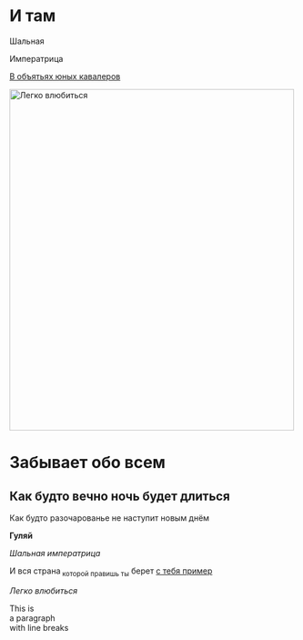 <!DOCTYPE html>
<html>
<body>

<h1>И там</h1>

<p>Шальная</p>
<p>Императрица</p>

<a href="https://github.com/ElenaGolovkina">В объятьях юных кавалеров</a>

<img src="http://st2.1ul.ru/upload/content/KC7jaDO_wmk.jpg" alt="Легко влюбиться" width="500" height="600">

<h1>Забывает обо всем</h1>
<h2>Как будто вечно ночь будет длиться</h2>

<p>
Как будто разочарованье не наступит новым днём
</p>


<p><b>Гуляй</b></p>
<p><i>Шальная императрица</i></p>
<p>И вся страна<sub> которой правишь ты</sub> берет <ins>с тебя пример</ins></p>
<p><i>Легко влюбиться</i></p>

<p>This is<br>a paragraph<br>with line breaks</p>

</body>
</html>
